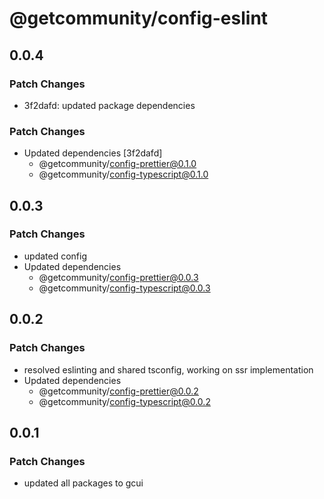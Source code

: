 # @getcommunity/config-eslint

## 0.0.4

### Patch Changes

- 3f2dafd: updated package dependencies

### Patch Changes

- Updated dependencies [3f2dafd]
  - @getcommunity/config-prettier@0.1.0
  - @getcommunity/config-typescript@0.1.0

## 0.0.3

### Patch Changes

- updated config
- Updated dependencies
  - @getcommunity/config-prettier@0.0.3
  - @getcommunity/config-typescript@0.0.3

## 0.0.2

### Patch Changes

- resolved eslinting and shared tsconfig, working on ssr implementation
- Updated dependencies
  - @getcommunity/config-prettier@0.0.2
  - @getcommunity/config-typescript@0.0.2

## 0.0.1

### Patch Changes

- updated all packages to gcui
